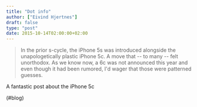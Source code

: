 ```yaml
---
title: "Dot info"
author: ["Eivind Hjertnes"]
draft: false
type: "post"
date: 2015-10-14T02:00:00+02:00
---
```


> In the prior s-cycle, the iPhone 5s was introduced alongside the
> unapologetically plastic iPhone 5c. A move that -- to many -- felt
> unorthodox. As we know now, a 6c was not announced this year and even
> though it had been rumored, I'd wager that those were patterned
> guesses.

A fantastic post about the iPhone 5c

(#blog)
